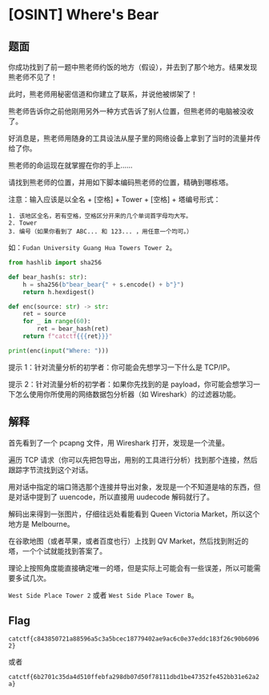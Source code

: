# [OSINT] Where's Bear

## 题面

你成功找到了前一题中熊老师约饭的地方（假设），并去到了那个地方。结果发现熊老师不见了！

此时，熊老师用秘密信道和你建立了联系，并说他被绑架了！

熊老师告诉你之前他刚用另外一种方式告诉了别人位置，但熊老师的电脑被没收了。

好消息是，熊老师用随身的工具设法从屋子里的网络设备上拿到了当时的流量并传给了你。

熊老师的命运现在就掌握在你的手上……

请找到熊老师的位置，并用如下脚本编码熊老师的位置，精确到哪栋塔。

注意：输入应该是以全名 + [空格] + Tower + [空格] + 塔编号形式：

```
1. 该地区全名，若有空格，空格区分开来的几个单词首字母均大写。
2. Tower
3. 编号（如果你看到了 ABC... 和 123... ，用任意一个均可。）
```

如：`Fudan University Guang Hua Towers Tower 2`。

```python
from hashlib import sha256

def bear_hash(s: str):
    h = sha256(b"bear_bear{" + s.encode() + b"}")
    return h.hexdigest()

def enc(source: str) -> str:
    ret = source
    for _ in range(60):
        ret = bear_hash(ret)
    return f"catctf{{{ret}}}"

print(enc(input("Where: ")))
```

提示 1：针对流量分析的初学者：你可能会先想学习一下什么是 TCP/IP。

提示 2：针对流量分析的初学者：如果你先找到的是 payload，你可能会想学习一下怎么使用你所使用的网络数据包分析器（如 Wireshark）的过滤器功能。

## 解释

首先看到了一个 pcapng 文件，用 Wireshark 打开，发现是一个流量。

遍历 TCP 请求（你可以先把包导出，用别的工具进行分析）找到那个连接，然后跟踪字节流找到这个对话。

用对话中指定的端口筛选那个连接并导出对象，发现是一个不知道是啥的东西，但是对话中提到了 uuencode，所以直接用 uudecode 解码就行了。

解码出来得到一张图片，仔细往远处看能看到 Queen Victoria Market，所以这个地方是 Melbourne。

在谷歌地图（或者苹果，或者百度也行）上找到 QV Market，然后找到附近的塔，一个个试就能找到答案了。

理论上按照角度能直接确定唯一的塔，但是实际上可能会有一些误差，所以可能需要多试几次。

`West Side Place Tower 2` 或者 `West Side Place Tower B`。

## Flag

`catctf{c843850721a88596a5c3a5bcec18779402ae9ac6c0e37eddc183f26c90b60962}`

或者

`catctf{6b2701c35da4d510ffebfa298db07d50f78111dbd1be47352fe452bb31e62a2a}`